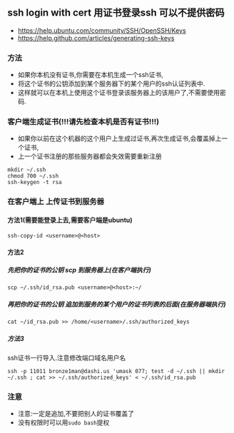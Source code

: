 ## ssh login with cert 用证书登录ssh 可以不提供密码
* https://help.ubuntu.com/community/SSH/OpenSSH/Keys
* https://help.github.com/articles/generating-ssh-keys

### 方法
* 如果你本机没有证书,你需要在本机生成一个ssh证书,
* 将这个证书的公钥添加到某个服务器下的某个用户的ssh认证列表中.
* 这样就可以在本机上使用这个证书登录该服务器上的该用户了,不需要使用密码.


### 客户端生成证书(!!!请先检查本机是否有证书!!!)
* 如果你以前在这个机器的这个用户上生成过证书,再次生成证书,会覆盖掉上一个证书,
* 上一个证书注册的那些服务器都会失效需要重新注册

```
mkdir ~/.ssh
chmod 700 ~/.ssh
ssh-keygen -t rsa
```

### 在客户端上 上传证书到服务器
#### 方法1(需要能登录上去,需要客户端是ubuntu)
```
ssh-copy-id <username>@<host>
```

#### 方法2
##### 先把你的证书的公钥 scp 到服务器上(在客户端执行)
```
scp ~/.ssh/id_rsa.pub <username>@<host>:~/
```

##### 再把你的证书的公钥 追加到服务的某个用户的证书列表的后面(在服务器端执行)
```
cat ~/id_rsa.pub >> /home/<username>/.ssh/authorized_keys
```

##### 方法3
ssh证书一行导入.注意修改端口域名用户名
```
ssh -p 11011 bronze1man@dashi.us 'umask 077; test -d ~/.ssh || mkdir ~/.ssh ; cat >> ~/.ssh/authorized_keys' < ~/.ssh/id_rsa.pub
```

### 注意
* 注意:一定是追加,不要把别人的证书覆盖了
* 没有权限时可以用`sudo bash`提权
